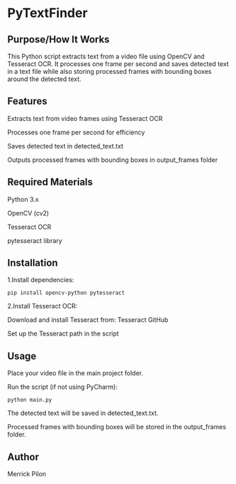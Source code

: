 # PyTextFinder

## Purpose/How It Works
This Python script extracts text from a video file using OpenCV and Tesseract OCR. 
It processes one frame per second and saves detected text in a text file while also 
storing processed frames with bounding boxes around the detected text.

## Features
Extracts text from video frames using Tesseract OCR

Processes one frame per second for efficiency

Saves detected text in detected_text.txt

Outputs processed frames with bounding boxes in output_frames folder

## Required Materials

Python 3.x

OpenCV (cv2)

Tesseract OCR

pytesseract library

## Installation

1.Install dependencies:

    pip install opencv-python pytesseract

2.Install Tesseract OCR:

Download and install Tesseract from: Tesseract GitHub

Set up the Tesseract path in the script

## Usage
Place your video file in the main project folder.

Run the script (if not using PyCharm):

    python main.py

The detected text will be saved in detected_text.txt.

Processed frames with bounding boxes will be stored in the output_frames folder.

## Author
Merrick Pilon